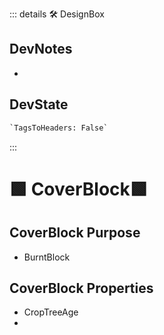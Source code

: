 ::: details 🛠 <dev>DesignBox</dev>

## DevNotes

-

## DevState

```py
`TagsToHeaders: False`
```

:::

# 🟩  <eco>CoverBlock</eco>🟩

## CoverBlock Purpose

- BurntBlock

## CoverBlock Properties

- CropTreeAge
-

